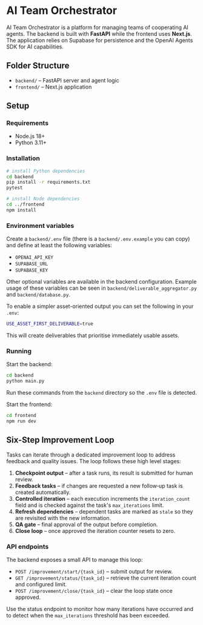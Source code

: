 # AI Team Orchestrator

AI Team Orchestrator is a platform for managing teams of cooperating AI agents. The backend is built with **FastAPI** while the frontend uses **Next.js**. The application relies on Supabase for persistence and the OpenAI Agents SDK for AI capabilities.

## Folder Structure

- `backend/` – FastAPI server and agent logic
- `frontend/` – Next.js application

## Setup

### Requirements

- Node.js 18+
- Python 3.11+

### Installation

```bash
# install Python dependencies
cd backend
pip install -r requirements.txt
pytest

# install Node dependencies
cd ../frontend
npm install
```

### Environment variables

Create a `backend/.env` file (there is a `backend/.env.example` you can copy) and define at least the following variables:

- `OPENAI_API_KEY`
- `SUPABASE_URL`
- `SUPABASE_KEY`

Other optional variables are available in the backend configuration. Example usage of these variables can be seen in `backend/deliverable_aggregator.py` and `backend/database.py`.

To enable a simpler asset-oriented output you can set the following in your `.env`:

```bash
USE_ASSET_FIRST_DELIVERABLE=true
```

This will create deliverables that prioritise immediately usable assets.

### Running

Start the backend:

```bash
cd backend
python main.py
```

Run these commands from the `backend` directory so the `.env` file is detected.

Start the frontend:

```bash
cd frontend
npm run dev
```

## Six-Step Improvement Loop

Tasks can iterate through a dedicated improvement loop to address feedback and
quality issues. The loop follows these high level stages:

1. **Checkpoint output** – after a task runs, its result is submitted for human
   review.
2. **Feedback tasks** – if changes are requested a new follow‑up task is
   created automatically.
3. **Controlled iteration** – each execution increments the
   `iteration_count` field and is checked against the task's `max_iterations`
   limit.
4. **Refresh dependencies** – dependent tasks are marked as `stale` so they are
   revisited with the new information.
5. **QA gate** – final approval of the output before completion.
6. **Close loop** – once approved the iteration counter resets to zero.

### API endpoints

The backend exposes a small API to manage this loop:

- `POST /improvement/start/{task_id}` – submit output for review.
- `GET /improvement/status/{task_id}` – retrieve the current iteration count and
  configured limit.
- `POST /improvement/close/{task_id}` – clear the loop state once approved.

Use the status endpoint to monitor how many iterations have occurred and to
detect when the `max_iterations` threshold has been exceeded.


